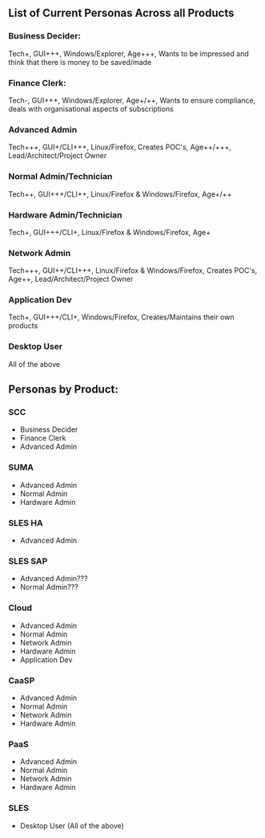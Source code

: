 ## List of Current Personas Across all Products

### Business Decider:
Tech+, GUI+++, Windows/Explorer, Age+++, Wants to be impressed and think that there is money to be saved/made

### Finance Clerk:
Tech-, GUI+++, Windows/Explorer, Age+/++, Wants to ensure compliance, deals with organisational aspects of subscriptions

### Advanced Admin
Tech+++, GUI+/CLI+++, Linux/Firefox, Creates POC's, Age++/+++, Lead/Architect/Project Owner

### Normal Admin/Technician
Tech++, GUI+++/CLI++, Linux/Firefox & Windows/Firefox, Age+/++

### Hardware Admin/Technician
Tech+, GUI+++/CLI+, Linux/Firefox & Windows/Firefox, Age+

### Network Admin
Tech+++, GUI++/CLI+++, Linux/Firefox & Windows/Firefox, Creates POC's, Age++, Lead/Architect/Project Owner

### Application Dev
Tech+, GUI+++/CLI+, Windows/Firefox, Creates/Maintains their own products

### Desktop User
All of the above

## Personas by Product:

### SCC
- Business Decider
- Finance Clerk
- Advanced Admin

### SUMA
- Advanced Admin
- Normal Admin
- Hardware Admin

### SLES HA
- Advanced Admin

### SLES SAP
- Advanced Admin???
- Normal Admin???

### Cloud
- Advanced Admin
- Normal Admin
- Network Admin
- Hardware Admin
- Application Dev

### CaaSP
- Advanced Admin
- Normal Admin
- Network Admin
- Hardware Admin

### PaaS
- Advanced Admin
- Normal Admin
- Network Admin
- Hardware Admin

### SLES
- Desktop User (All of the above)


